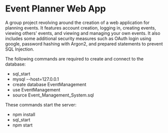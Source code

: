 # Event Planner Web App
A group project revolving around the creation of a web application for planning events. 
It features account creation, logging in, creating events, viewing others' events, and viewing and managing your own events.
It also includes some additional security measures such as OAuth login using google, password hashing with Argon2, and prepared statements to prevent SQL Injection.

The following commands are required to create and connect to the database:
  - sql_start
  - mysql --host=127.0.0.1
  - create database EventManagement
  - use EventManagement
  - source Event_Management_System.sql

These commands start the server:
  - npm install
  - sql_start
  - npm start
